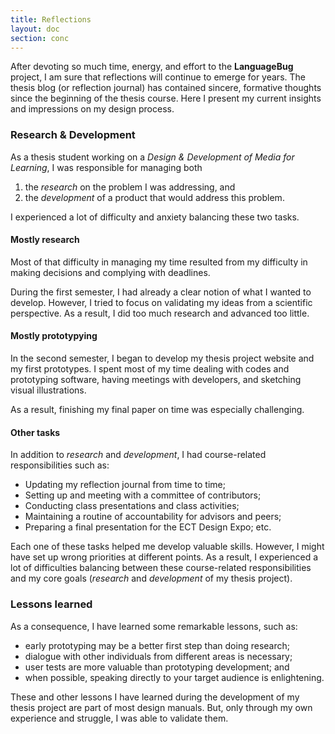 ```yaml
---
title: Reflections
layout: doc
section: conc
---
```


After devoting so much time, energy, and effort to the **LanguageBug** project, I am sure that reflections will continue to emerge for years. The thesis blog (or reflection journal) has contained sincere, formative thoughts since the beginning of the thesis course. Here I present my current insights and impressions on my design process.

### Research & Development

As a thesis student working on a *Design & Development of Media for Learning*, I was responsible for managing both

1. the *research* on the problem I was addressing, and
2. the *development* of a product that would address this problem. 

I experienced a lot of difficulty and anxiety balancing these two tasks.

#### Mostly research

Most of that difficulty in managing my time resulted from my difficulty in making decisions and complying with deadlines.

During the first semester, I had already a clear notion of what I wanted to develop. However, I tried to focus on validating my ideas from a scientific perspective. As a result, I did too much research and advanced too little. 

#### Mostly prototypying

In the second semester, I began to develop my thesis project website and my first prototypes. I spent most of my time dealing with codes and prototyping software, having meetings with developers, and sketching visual illustrations.

As a result, finishing my final paper on time was especially challenging.

#### Other tasks

In addition to *research* and *development*, I had course-related responsibilities such as:

* Updating my reflection journal from time to time;
* Setting up and meeting with a committee of contributors;
* Conducting class presentations and class activities;
* Maintaining a routine of accountability for advisors and peers;
* Preparing a final presentation for the ECT Design Expo; etc.

Each one of these tasks helped me develop valuable skills. However, I might have set up wrong priorities at different points. As a result, I experienced a lot of difficulties balancing between these course-related responsibilities and my core goals (*research* and *development* of my thesis project).

### Lessons learned

As a consequence, I have learned some remarkable lessons, such as:

* early prototyping may be a better first step than doing research;
* dialogue with other individuals from different areas is necessary; 
* user tests are more valuable than prototyping development; and
* when possible, speaking directly to your target audience is enlightening.

These and other lessons I have learned during the development of my thesis project are part of most design manuals. But, only through my own experience and struggle, I was able to validate them.